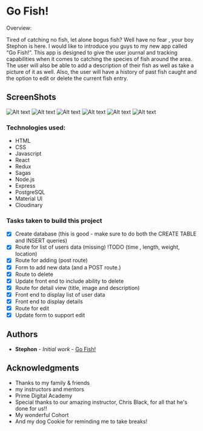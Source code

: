 # Go Fish!

Overview:

Tired of catching no fish, let alone bogus fish? Well have no fear , your boy Stephon is here. I would like to introduce you guys to my new app called “Go Fish!”. This app is designed to give the user journal and tracking capabilities when it comes to catching the species of fish around the area. The user will also be able to add a description of their fish as well as take a picture of it as well. Also, the user will have a history of past fish caught and the option to edit or delete the current fish entry.

## ScreenShots

![Alt text](<public/Screenshot 2024-01-24 at 1.10.15 PM.png>)
![Alt text](<public/Screenshot 2024-01-24 at 1.10.32 PM.png>)
![Alt text](<public/Screenshot 2024-01-24 at 1.10.51 PM.png>) 
![Alt text](<public/Screenshot 2024-01-24 at 1.11.19 PM.png>) 
![Alt text](<public/Screenshot 2024-01-24 at 1.11.34 PM.png>) 
![Alt text](<public/Screenshot 2024-01-24 at 1.11.47 PM.png>)

### Technologies used:

* HTML
* CSS
* Javascript
* React
* Redux
* Sagas
* Node.js
* Express
* PostgreSQL
* Material UI
* Cloudinary

### Tasks taken to build this project

- [x] Create database (this is good - make sure to do both the CREATE TABLE and INSERT queries)
- [x] Route for list of users data (missing) !TODO (time , length, weight, location)
- [x] Route for adding (post route)
- [x] Form to add new data (and a POST route.)
- [x] Route to delete
- [x] Update front end to include ability to delete
- [x] Route for detail view (title, image and description)
- [x] Front end to display list of user data
- [x] Front end to display details
- [x] Route for edit
- [x] Update form to support edit

## Authors

* **Stephon** - *Initial work* - [Go Fish!](https://github.com/Smil3z/Go-Fish)

## Acknowledgments

* Thanks to my family & friends
* my instructors and mentors
* Prime Digital Academy
* Special thanks to our amazing instructor, Chris Black, for all that he's done for us!!
* My wonderful Cohort
* And my dog Cookie for reminding me to take breaks!
